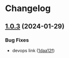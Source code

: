 # Changelog

## [1.0.3](https://github.com/equinor/act-templates/compare/v1.0.2...v1.0.3) (2024-01-29)


### Bug Fixes

* devops link ([1daa12f](https://github.com/equinor/act-templates/commit/1daa12f5a469cd865904babc6d9f39e3617054ff))
